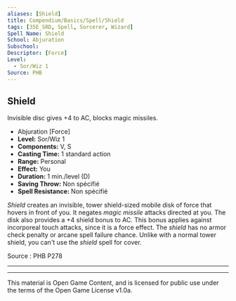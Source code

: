 ```yaml
---
aliases: [Shield]
title: Compendium/Basics/Spell/Shield
tags: [35E_SRD, Spell, Sorcerer, Wizard]
Spell Name: Shield
School: Abjuration
Subschool: 
Descriptor: [Force]
Level:
  - Sor/Wiz 1
Source: PHB
---
```



## Shield

Invisible disc gives +4 to AC, blocks magic missiles.

*   Abjuration [Force]
*   **Level:** Sor/Wiz 1
*   **Components:** V, S
*   **Casting Time:** 1 standard action
*   **Range:** Personal
*   **Effect:** You
*   **Duration:** 1 min./level (D)
*   **Saving Throw:** Non spécifié
*   **Spell Resistance:** Non spécifié

<p><i>Shield</i> creates an invisible, tower shield-sized mobile disk of force that hovers in front of you. It negates <i>magic missile</i> attacks directed at you. The disk also provides a +4 shield bonus to AC. This bonus applies against incorporeal touch attacks, since it is a force effect. The <i>shield</i> has no armor check penalty or arcane spell failure chance. Unlike with a normal tower shield, you can't use the <i>shield</i> spell for cover.</p>

Source : PHB P278

---

---

This material is Open Game Content, and is licensed for public use under
the terms of the Open Game License v1.0a.
